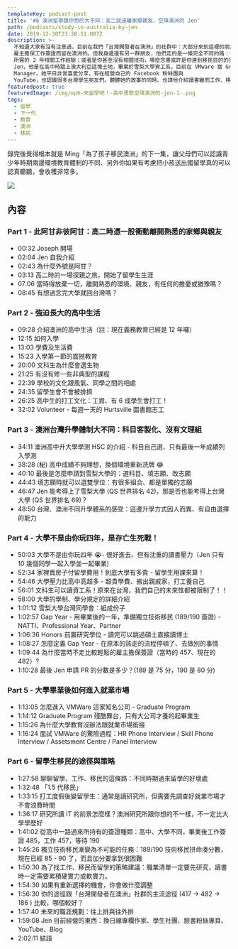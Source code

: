 ```yaml
---
templateKey: podcast-post
title: '#6 澳洲留學跟你想的大不同：高二就遠離家鄉親友、空降澳洲的 Jen'
path: /podcasts/study-in-australia-by-jen
date: 2019-12-30T23:38:51.007Z
description: >-
  不知道大家有沒有注意過，目前在我們「台灣開發者在澳洲」的社群中：大部分來到這裡的朋友是拿 417 打工度假簽、繼而請公司贊助 457/482
  雇主擔保工作簽證而留在澳洲的。但我身邊還有另一群朋友，他們走的是一條完全不同的路：也就是先來這邊念書而後就業與生活。如果你年紀較輕、還沒辦法達到 482
  所需的 2 年相關工作經驗；或者是你甚至沒有相關技術，哪麼念書或許是你達到移民目的的另一條路。今天來聊天的是
  Jen，他是在高中時踏上澳大利亞這塊土地，畢業於雪梨大學資工系，目前在 VMware 當 Graduate Program
  Manager。她平日非常喜愛分享，有在經營自己的 Facebook 粉絲團與
  YouTube，也認識很多台灣學生朋友們。聽聽她的故事的同時、也請他介紹讀書繼而工作、移民這條路該怎麼走。 相關連結
featuredpost: true
featuredImage: /img/ep6-來留學吧！-高中勇敢空降澳洲的-jen-1-.png
tags:
  - 留學
  - 下一代
  - 教育
  - 澳洲
  - 移民
---
```

錄完後覺得根本就是 Ming「為了孩子移民澳洲」的下一集，讓父母們可以認識青少年時期兩邊環境教育體制的不同、另外你如果有考慮把小孩送出國留學真的可以認真聽聽，會收穫非常多。 

![](/img/ep6-來留學吧！-高中勇敢空降澳洲的-jen-1-.png)

## 內容

### Part 1 - 此阿甘非彼阿甘：高二時憑一股衝動離開熟悉的家鄉與親友

* 00:32 Joseph 開場
* 02:04 Jen 自我介紹
* 02:43 為什麼外號是阿甘？
* 03:13 高二時的一場探親之旅，開始了留學生生涯
* 07:06 當時得放棄一切，離開熟悉的環境、親友，有任何的擔憂或猶豫嗎？
* 08:45 有想過念完大學就回台灣嗎？

### Part 2 - 強迫長大的高中生活

* 09:28 介紹澳洲的高中生活（註：現在義務教育已經是 12 年囉）
* 12:15 如何入學
* 13:03 學費及生活費
* 15:23 入學第一節的震撼教育
* 20:00 文科生為什麼會選生物
* 21:25 有沒有修一些非典型的課程
* 22:39 學校的文化跟風氣、同學之間的相處
* 24:35 留學生會不會被排擠
* 26:25 高中生的打工文化：工資、有 6 成學生會打工！
* 32:02 Volunteer - 每週一天的 Hurtsville 圖書館志工

### Part 3 - 澳洲台灣升學體制大不同：科目客製化、沒有文理組

* 34:11 澳洲高中升大學學測 HSC 的介紹 - 科目自己選、只有最後一年成績列入學測
* 38:28 (秘) 高中成績不夠理想，換個環境重新洗牌 😂
* 40:10 最後是怎麼申請到雪梨大學的：選科目、填志願、改志願
* 44:43 填志願時就可以選雙學位：有很多組合、都是單獨的志願
* 46:47 Jen 能考得上了雪梨大學 (QS 世界排名 42)，那是否也能考得上台灣大學 (QS 世界排名 69)？
* 48:50 台灣、澳洲不同升學體系的感受：這邊升學方式因人而異、有自由選擇的能力

### Part 4 - 大學不是由你玩四年，是存亡生死戰！

* 50:03 大學不是由你玩四年 😭- 很好進去、但有沈重的讀書壓力（Jen 只有 10 幾個同學一起入學並一起畢業)
* 52:34 家裡賣房子付留學費用！到底大學有多貴 - 留學生用課來算！
* 54:46 大學壓力比高中高超多 - 超貴學費、搬出親戚家，打工養自己
* 56:01 文科生可以讀資工系！原來在台灣，我們自己的未來性都被限制了！！
* 58:00 大學的學制、學分規定的詳細介紹
* 1:01:12 雪梨大學台灣同學會：組成份子
* 1:02:57 Gap Year - 用畢業後的一年，準備獨立技術移民 (189/190 簽證) - NATTI、Professional Year、Partner
* 1:06:36 Honors 前置研究學位 - 讀完可以跳過碩士直接讀博士
* 1:08:27 怎麼定義 Gap Year - 在原本的該走的流程停頓了、去做別的事情
* 1:09:44 為什麼當時不走比較輕鬆的雇主擔保簽證（當時的 457、現在的 482）?
* 1:10:28 最後 Jen 申請 PR 的分數是多少？(189 是 75 分，190 是 80 分)

### Part 5 - 大學畢業後如何進入就業市場

* 1:13:05 怎麼進入 VMWare 這家知名公司 - Graduate Program
* 1:14:12 Graduate Program 殘酷舞台，只有大公司才養的起畢業生
* 1:15:26 為什麼大學教育沒辦法跟就業市場銜接
* 1:16:24 面試 VMWare 的驚險過程：HR Phone Interview / Skill Phone Interview / Assetsment Centre / Panel Interview

### Part 6 - 留學生移民的途徑與策略

* 1:27:58 聊聊留學、工作、移民的這條路：不同時期過來留學的好壞處
* 1:32:48 「1.5 代移民」
* 1:33:15 打工度假後變留學生：通常是讀研究所，但需要先調查好就業市場才不會浪費時間
* 1:36:17 研究所讀 IT 的前景怎麼樣？澳洲研究所跟你想的不一樣，不一定比大學學歷好
* 1:41:02 從高中一路過來所持有的簽證種類：高中、大學不同，畢業後工作簽證 485，工作 457，等待 190
* 1:45:26 獨立技術移民漸變為不可能的任務：189/190 技術移民拼命湊分數，現在已經 85 - 90 了，而且加分要拿到很困難
* 1:50:30 為了找工作、移民而留學的策略建議：職業清單一定要先研究，讀書時一定需要累積硬實力或軟實力。
* 1:54:30 如果有重新選擇的機會，你會做什麼調整
* 1:56:30 你的途徑跟「台灣開發者在澳洲」社群的主流途徑 (417 → 482 → 186 ) 比較，哪個較好？
* 1:57:40 未來的職涯規劃：往上排與往外排
* 1:59:08 Jen 目前經營的東西：換日線專欄作家、學生社團、臉書粉絲專頁、YouTube、Blog
* 2:02:11 結語
